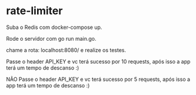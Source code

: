 # rate-limiter

Suba o Redis com docker-compose up.

Rode o servidor com go run main.go.

chame a rota: localhost:8080/ e realize os testes.

Passe o header API_KEY e vc terá sucesso por 10 requests, após isso a app terá um tempo de descanso :)

NÃO Passe o header API_KEY e vc terá sucesso por 5 requests, após isso a app terá um tempo de descanso :)